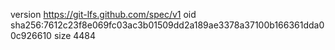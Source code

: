 version https://git-lfs.github.com/spec/v1
oid sha256:7612c23f8e069fc03ac3b01509dd2a189ae3378a37100b166361dda00c926610
size 4484
